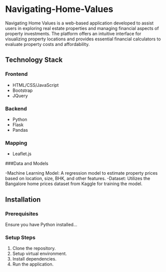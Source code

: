 # Navigating-Home-Values
Navigating Home Values is a web-based application developed to assist users in exploring real estate properties and managing financial aspects of property investments. The platform offers an intuitive interface for visualizing property locations and provides essential financial calculators to evaluate property costs and affordability.

## Technology Stack

### Frontend

- HTML/CSS/JavaScript
- Bootstrap
- JQuery

### Backend

- Python
- Flask
- Pandas

### Mapping

- Leaflet.js
  
###Data and Models

-Machine Learning Model: A regression model to estimate property prices based on location, size, BHK, and other features.
-Dataset: Utilizes the Bangalore home prices dataset from Kaggle for training the model.


## Installation

### Prerequisites

Ensure you have Python installed...

### Setup Steps

1. Clone the repository.
2. Setup virtual environment.
3. Install dependencies.
4. Run the application.

   
    
